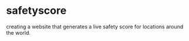 # safetyscore
creating a website that generates a live safety score for locations around the world.
